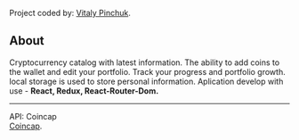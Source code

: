 Project coded by: [Vitaly Pinchuk](https://www.linkedin.com/in/pin4/).

## About

Сryptocurrency catalog with latest information. The ability to add coins to the wallet and edit your portfolio. Track your progress and portfolio growth.
local storage is used to store personal information.
Aplication develop with use - **React, Redux, React-Router-Dom.**

---

API: Coincap  
[Coincap](https://docs.coincap.io/).

